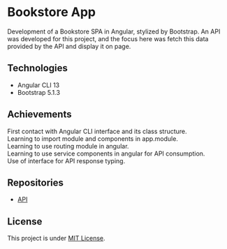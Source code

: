 <h1>Bookstore App</h1>
<p>Development of a Bookstore SPA in Angular, stylized by Bootstrap. An API was developed for this project, and the focus here was fetch this data provided by the API and display it on page.</p>
<h2>Technologies</h2>
<ul>
    <li>Angular CLI 13</li>
    <li>Bootstrap 5.1.3</li>
</ul>
<h2>Achievements</h2>
<p>First contact with Angular CLI interface and its class structure.<br>
Learning to import module and components in app.module.<br>
Learning to use routing module in angular.<br>
Learning to use service components in angular for API consumption.<br>
Use of interface for API response typing.</p>
<h2>Repositories</h2>
<ul><li><a href="https://github.com/naatscs/DIO-LiveCoding-Api-GETProducts">API</a></li></ul>
<h2>License</h2>
<p>This project is under <a href="https://github.com/marcelofgaraujo/dio-angular-bookstore/blob/main/license.md">MIT License</a>.</p>
